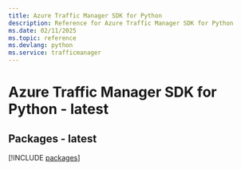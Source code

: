 ```yaml
---
title: Azure Traffic Manager SDK for Python
description: Reference for Azure Traffic Manager SDK for Python
ms.date: 02/11/2025
ms.topic: reference
ms.devlang: python
ms.service: trafficmanager
---
```

# Azure Traffic Manager SDK for Python - latest
## Packages - latest
[!INCLUDE [packages](traffic-manager-index.md)]